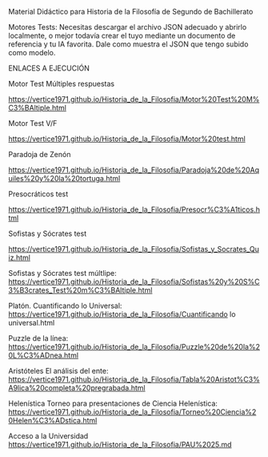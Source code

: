 Material Didáctico para Historia de la Filosofía de Segundo de Bachillerato

Motores Tests: Necesitas descargar el archivo JSON adecuado y abrirlo localmente, o mejor todavía crear el tuyo mediante un documento de referencia y tu IA favorita. Dale como muestra el JSON que tengo subido como modelo.

ENLACES A EJECUCIÓN

Motor Test Múltiples respuestas

https://vertice1971.github.io/Historia_de_la_Filosofia/Motor%20Test%20M%C3%BAltiple.html


Motor Test V/F

https://vertice1971.github.io/Historia_de_la_Filosofia/Motor%20test.html


Paradoja de Zenón

https://vertice1971.github.io/Historia_de_la_Filosofia/Paradoja%20de%20Aquiles%20y%20la%20tortuga.html

Presocráticos test

https://vertice1971.github.io/Historia_de_la_Filosofia/Presocr%C3%A1ticos.html


Sofistas y Sócrates test

https://vertice1971.github.io/Historia_de_la_Filosofia/Sofistas_y_Socrates_Quiz.html 


Sofistas y Sócrates test múltlipe:
https://vertice1971.github.io/Historia_de_la_Filosofia/Sofistas%20y%20S%C3%B3crates_Test%20m%C3%BAltiple.html


Platón.
Cuantificando lo Universal:
https://vertice1971.github.io/Historia_de_la_Filosofia/Cuantificando lo universal.html

Puzzle de la línea:
https://vertice1971.github.io/Historia_de_la_Filosofia/Puzzle%20de%20la%20L%C3%ADnea.html

Aristóteles
El análisis del ente:
https://vertice1971.github.io/Historia_de_la_Filosofia/Tabla%20Aristot%C3%A9lica%20completa%20pregrabada.html

Helenística
Torneo para presentaciones de Ciencia Helenística:
https://vertice1971.github.io/Historia_de_la_Filosofia/Torneo%20Ciencia%20Helen%C3%ADstica.html

Acceso a la Universidad
https://vertice1971.github.io/Historia_de_la_Filosofia/PAU%2025.md

